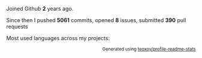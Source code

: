 Joined Github **2** years ago.

Since then I pushed **5061** commits, opened **8** issues, submitted **390** pull requests

Most used languages across my projects:


<p align="right"><sub>Generated using <a href="https://github.com/marketplace/actions/profile-readme-stats">teoxoy/profile-readme-stats</a></sub></p>
